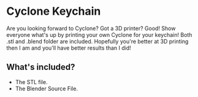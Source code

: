 # Cyclone Keychain
Are you looking forward to Cyclone? Got a 3D printer? Good! Show everyone what's up by printing your own Cyclone for your keychain! Both .stl and .blend folder are included. Hopefully you're better at 3D printing then I am and you'll have better results than I did!

## What's included?
- The STL file.
- The Blender Source File.
